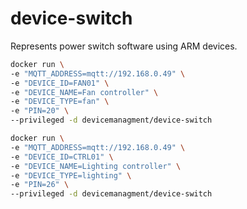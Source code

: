 # device-switch
Represents power switch software using ARM devices.

```sh
docker run \
-e "MQTT_ADDRESS=mqtt://192.168.0.49" \
-e "DEVICE_ID=FAN01" \
-e "DEVICE_NAME=Fan controller" \
-e "DEVICE_TYPE=fan" \
-e "PIN=20" \
--privileged -d devicemanagment/device-switch
```

```sh
docker run \
-e "MQTT_ADDRESS=mqtt://192.168.0.49" \
-e "DEVICE_ID=CTRL01" \
-e "DEVICE_NAME=Lighting controller" \
-e "DEVICE_TYPE=lighting" \
-e "PIN=26" \
--privileged -d devicemanagment/device-switch
```

